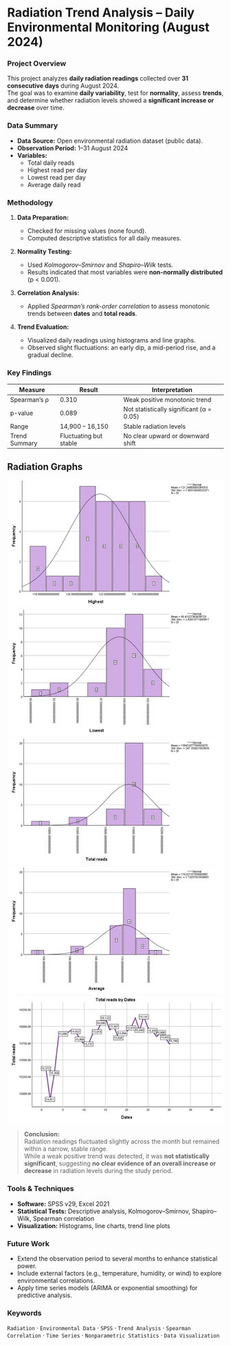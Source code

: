 # Radiation Trend Analysis – Daily Environmental Monitoring (August 2024)

### Project Overview
This project analyzes **daily radiation readings** collected over **31 consecutive days** during August 2024.  
The goal was to examine **daily variability**, test for **normality**, assess **trends**, and determine whether radiation levels showed a **significant increase or decrease** over time.

### Data Summary
- **Data Source:** Open environmental radiation dataset (public data).  
- **Observation Period:** 1–31 August 2024  
- **Variables:**  
  - Total daily reads  
  - Highest read per day  
  - Lowest read per day  
  - Average daily read  

### Methodology
1. **Data Preparation:**  
   - Checked for missing values (none found).  
   - Computed descriptive statistics for all daily measures.  

2. **Normality Testing:**  
   - Used *Kolmogorov–Smirnov* and *Shapiro–Wilk* tests.  
   - Results indicated that most variables were **non-normally distributed** (p < 0.001).  

3. **Correlation Analysis:**  
   - Applied *Spearman’s rank-order correlation* to assess monotonic trends between **dates** and **total reads**.  

4. **Trend Evaluation:**  
   - Visualized daily readings using histograms and line graphs.  
   - Observed slight fluctuations: an early dip, a mid-period rise, and a gradual decline.  

### Key Findings
| Measure | Result | Interpretation |
|----------|---------|----------------|
| Spearman’s ρ | 0.310 | Weak positive monotonic trend |
| p-value | 0.089 | Not statistically significant (α = 0.05) |
| Range | 14,900 – 16,150 | Stable radiation levels |
| Trend Summary | Fluctuating but stable | No clear upward or downward shift |

## Radiation Graphs
![Highest Read](Highest_read.png)
![Lowest Read](Lowest_read.png)
![Total Reads](Total_reads.png)
![Reads Average](Reads_average.png)
![Line Graph](Line_graph.png)

> **Conclusion:**  
> Radiation readings fluctuated slightly across the month but remained within a narrow, stable range.  
> While a weak positive trend was detected, it was **not statistically significant**, suggesting **no clear evidence of an overall increase or decrease** in radiation levels during the study period.

###  Tools & Techniques
- **Software:** SPSS v29, Excel 2021  
- **Statistical Tests:** Descriptive analysis, Kolmogorov–Smirnov, Shapiro–Wilk, Spearman correlation  
- **Visualization:** Histograms, line charts, trend line plots  

###  Future Work
- Extend the observation period to several months to enhance statistical power.  
- Include external factors (e.g., temperature, humidity, or wind) to explore environmental correlations.  
- Apply time series models (ARIMA or exponential smoothing) for predictive analysis.  

### Keywords
`Radiation` · `Environmental Data` · `SPSS` · `Trend Analysis` · `Spearman Correlation` · `Time Series` · `Nonparametric Statistics` · `Data Visualization`
